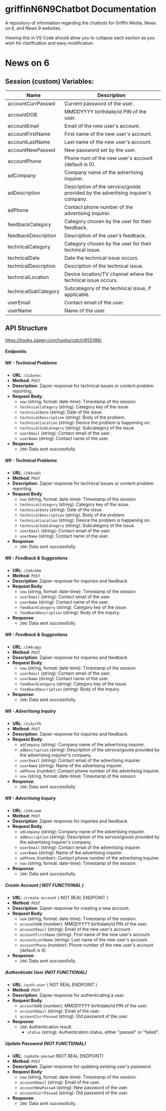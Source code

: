 # griffinN6N9Chatbot Documentation

A repository of information regarding the chatbots for Griffin Media, News on 6, and News 9 websites.

Viewing this in VS Code should allow you to collapse each section as you wish for clarification and easy modification.

# News on 6

## Session (custom) Variables:

| Name                 | Description                                                                      |
| -------------------- | -------------------------------------------------------------------------------- |
| accountCurrPasswd    | Current password of the user.                                                    |
| accountDOB           | MMDDYYYY birthdate/id PIN of the user.                                           |
| accountEmail         | Email of the new user's account.                                                 |
| accountFirstName     | First name of the new user's account.                                            |
| accountLastName      | Last name of the new user's account.                                             |
| accountNewPasswd     | New password set by the user.                                                    |
| accountPhone         | Phone num of the new user's account (default is 0).                              |
| adCompany            | Company name of the advertising inquirer.                                        |
| adDescription        | Description of the service/goods provided by the advertising inquirer's company. |
| adPhone              | Contact phone number of the advertising inquirer.                                |
| feedbackCategory     | Category chosen by the user for their feedback.                                  |
| feedbackDescription  | Description of the user's feedback.                                              |
| technicalCategory    | Category chosen by the user for their technical issue.                           |
| technicalDate        | Date the technical issue occurs.                                                 |
| technicalDescription | Description of the technical issue.                                              |
| technicalLocation    | Device location/TV channel where the technical issue occurs.                     |
| technicalSubCategory | Subcategory of the technical issue, if applicable.                               |
| userEmail            | Contact email of the user.                                                       |
| userName             | Name of the user.                                                                |

## API Structure

https://hooks.zapier.com/hooks/catch/655388/

#### Endpoints

##### N6 - Technical Problems

- **URL**: `/2u3ynec`
- **Method**: `POST`
- **Description**: Zapier response for technical issues or content problem reporting.
- **Request Body**:
  - `now` (string, format: date-time): Timestamp of the session.
  - `technicalCategory` (string): Category key of the issue.
  - `technicalDate` (string): Date of the issue.
  - `technicalDescription` (string): Body of the problem.
  - `technicalLocation` (string): Device the problem is happening on.
  - `technicalSubCategory` (string): Subcategory of the issue.
  - `userEmail` (string): Contact email of the user.
  - `userName` (string): Contact name of the user.
- **Response**:
  - `200`: Data sent successfully.

##### N9 - Technical Problems

- **URL**: `/244cwdi`
- **Method**: `POST`
- **Description**: Zapier response for technical issues or content problem reporting.
- **Request Body**:
  - `now` (string, format: date-time): Timestamp of the session.
  - `technicalCategory` (string): Category key of the issue.
  - `technicalDate` (string): Date of the issue.
  - `technicalDescription` (string): Body of the problem.
  - `technicalLocation` (string): Device the problem is happening on.
  - `technicalSubCategory` (string): Subcategory of the issue.
  - `userEmail` (string): Contact email of the user.
  - `userName` (string): Contact name of the user.
- **Response**:
  - `200`: Data sent successfully.

##### N6 - Feedback & Suggestions

- **URL**: `/244ckhm`
- **Method**: `POST`
- **Description**: Zapier response for inquiries and feedback.
- **Request Body**:
  - `now` (string, format: date-time): Timestamp of the session.
  - `userEmail` (string): Contact email of the user.
  - `userName` (string): Contact name of the user.
  - `feedbackCategory` (string): Category key of the issue.
  - `feedbackDescription` (string): Body of the inquiry.
- **Response**:
  - `200`: Data sent successfully.

##### N9 - Feedback & Suggestions

- **URL**: `/244cagy`
- **Method**: `POST`
- **Description**: Zapier response for inquiries and feedback.
- **Request Body**:
  - `now` (string, format: date-time): Timestamp of the session.
  - `userEmail` (string): Contact email of the user.
  - `userName` (string): Contact name of the user.
  - `feedbackCategory` (string): Category key of the issue.
  - `feedbackDescription` (string): Body of the inquiry.
- **Response**:
  - `200`: Data sent successfully.

##### N6 - Advertising Inquiry

- **URL**: `/2u3yvfb`
- **Method**: `POST`
- **Description**: Zapier response for inquiries and feedback.
- **Request Body**:
  - `adCompany` (string): Company name of the advertising inquirer.
  - `adDescription` (string): Description of the service/goods provided by the advertising inquirer's company.
  - `userEmail` (string): Contact email of the advertising inquirer.
  - `userName` (string): Name of the advertising inquirer.
  - `adPhone` (number): Contact phone number of the advertising inquirer.
  - `now` (string, format: date-time): Timestamp of the session.
- **Response**:
  - `200`: Data sent successfully.

##### N9 - Advertising Inquiry

- **URL**: `/244caam`
- **Method**: `POST`
- **Description**: Zapier response for inquiries and feedback.
- **Request Body**:
  - `adCompany` (string): Company name of the advertising inquirer.
  - `adDescription` (string): Description of the service/goods provided by the advertising inquirer's company.
  - `userEmail` (string): Contact email of the advertising inquirer.
  - `userName` (string): Name of the advertising inquirer.
  - `adPhone` (number): Contact phone number of the advertising inquirer.
  - `now` (string, format: date-time): Timestamp of the session.
- **Response**:
  - `200`: Data sent successfully.

##### Create Account ( NOT FUNCTIONAL )

- **URL**: `/create-account` ( NOT REAL ENDPOINT )
- **Method**: `POST`
- **Description**: Zapier response for creating a new account.
- **Request Body**:
  - `now` (string, format: date-time): Timestamp of the session.
  - `accountDOB` (number): MMDDYYYY birthdate/id PIN of the user.
  - `accountEmail` (string): Email of the new user's account.
  - `accountFirstName` (string): First name of the new user's account.
  - `accountLastName` (string): Last name of the new user's account.
  - `accountPhone` (number): Phone number of the new user's account (default is 0).
- **Response**:
  - `200`: Data sent successfully.

##### Authenticate User (NOT FUNCTIONAL)

- **URL**: `/auth-user` ( NOT REAL ENDPOINT )
- **Method**: `POST`
- **Description**: Zapier response for authenticating a user.
- **Request Body**:
  - `accountDOB` (number): MMDDYYYY birthdate/id PIN of the user.
  - `accountEmail` (string): Email of the user.
  - `accountCurrPasswd` (string): Old password of the user.
- **Response**:
  - `200`: Authentication result.
    - `status` (string): Authentication status, either "passed" or "failed".

##### Update Password (NOT FUNCTIONAL)

- **URL**: `/update-passwd` (NOT REAL ENDPOINT)
- **Method**: `POST`
- **Description**: Zapier response for updating existing user's password.
- **Request Body**:
  - `now` (string, format: date-time): Timestamp of the session.
  - `accountEmail` (string): Email of the user.
  - `accountNewPasswd` (string): New password of the user.
  - `accountCurrPasswd` (string): Old password of the user.
- **Response**:
  - `200`: Data sent successfully.
